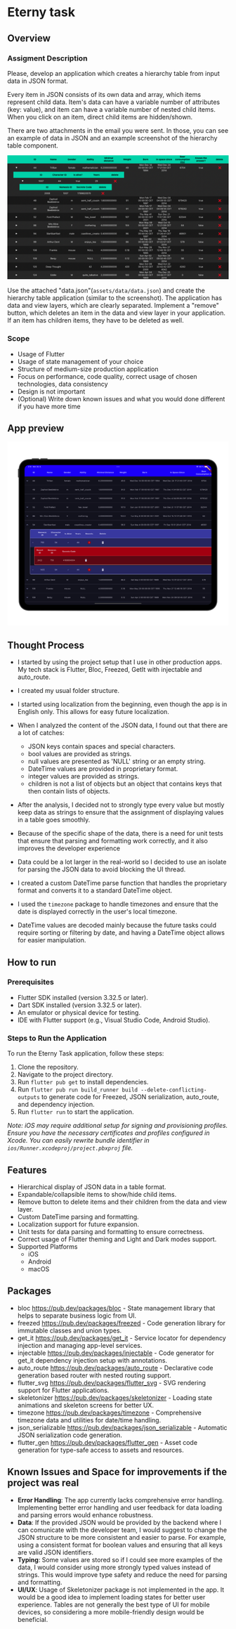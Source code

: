 # Eterny task

## Overview

### Assigment Description

Please, develop an application which creates a hierarchy table from input data in JSON format.

Every item in JSON consists of its own data and array, which items represent child data. Item's data can have a variable number of attributes (key: value), and item can have a variable number of nested child items. When you click on an item, direct child items are hidden/shown.

There are two attachments in the email you were sent. In those, you can see an example of data in JSON and an example screenshot of the hierarchy table component.

![Eterny Task Preview](ui_example.png)

Use the attached "data.json"(`assets/data/data.json`) and create the hierarchy table application (similar to the screenshot). The application has data and view layers, which are clearly separated. Implement a "remove" button, which deletes an item in the data and view layer in your application. If an item has children items, they have to be deleted as well. 

### Scope

- Usage of Flutter
- Usage of state management of your choice
- Structure of medium-size production application
- Focus on performance, code quality, correct usage of chosen technologies, data consistency
- Design is not important
- (Optional) Write down known issues and what you would done different if you have more time

## App preview
![Eterny Task Preview](app_preview.png)

## Thought Process
- I started by using the project setup that I use in other production apps. My tech stack is Flutter, Bloc, Freezed, GetIt with injectable and auto_route.
- I created my usual folder structure.
- I started using localization from the beginning, even though the app is in English only. This allows for easy future localization.
- When I analyzed the content of the JSON data, I found out that there are a lot of catches:
  - JSON keys contain spaces and special characters.
  - bool values are provided as strings.
  - null values are presented as 'NULL' string or an empty string.
  - DateTime values are provided in proprietary format.
  - integer values are provided as strings.
  - children is not a list of objects but an object that contains keys that then contain lists of objects.
- After the analysis, I decided not to strongly type every value but mostly keep data as strings to ensure that the assignment of displaying values in a table goes smoothly.
- Because of the specific shape of the data, there is a need for unit tests that ensure that parsing and formatting work correctly, and it also improves the developer experience
- Data could be a lot larger in the real-world so I decided to use an isolate for parsing the JSON data to avoid blocking the UI thread.

- I created a custom DateTime parse function that handles the proprietary format and converts it to a standard DateTime object.
- I used the `timezone` package to handle timezones and ensure that the date is displayed correctly in the user's local timezone.
- DateTime values are decoded mainly because the future tasks could require sorting or filtering by date, and having a DateTime object allows for easier manipulation.




## How to run

### Prerequisites
- Flutter SDK installed (version 3.32.5 or later).
- Dart SDK installed (version 3.32.5 or later).
- An emulator or physical device for testing.
- IDE with Flutter support (e.g., Visual Studio Code, Android Studio).

### Steps to Run the Application
To run the Eterny Task application, follow these steps:

1. Clone the repository.
2. Navigate to the project directory.
3. Run `flutter pub get` to install dependencies.
4. Run `flutter pub run build_runner build --delete-conflicting-outputs` to generate code for Freezed, JSON serialization, auto_route, and dependency injection.
5. Run `flutter run` to start the application.

*Note: iOS may require additional setup for signing and provisioning profiles. Ensure you have the necessary certificates and profiles configured in Xcode. You can easily rewrite bundle identifier in `ios/Runner.xcodeproj/project.pbxproj` file.*

## Features
- Hierarchical display of JSON data in a table format.
- Expandable/collapsible items to show/hide child items.
- Remove button to delete items and their children from the data and view layer.
- Custom DateTime parsing and formatting.
- Localization support for future expansion.
- Unit tests for data parsing and formatting to ensure correctness.
- Correct usage of Flutter theming and Light and Dark modes support.
- Supported Platforms
  - iOS
  - Android
  - macOS

## Packages
- bloc https://pub.dev/packages/bloc - State management library that helps to separate business logic from UI.
- freezed https://pub.dev/packages/freezed - Code generation library for immutable classes and union types.
- get_it https://pub.dev/packages/get_it - Service locator for dependency injection and managing app-level services.
- injectable https://pub.dev/packages/injectable - Code generator for get_it dependency injection setup with annotations.
- auto_route https://pub.dev/packages/auto_route - Declarative code generation based router with nested routing support.
- flutter_svg https://pub.dev/packages/flutter_svg - SVG rendering support for Flutter applications.
- skeletonizer https://pub.dev/packages/skeletonizer - Loading state animations and skeleton screens for better UX.
- timezone https://pub.dev/packages/timezone - Comprehensive timezone data and utilities for date/time handling.
- json_serializable https://pub.dev/packages/json_serializable - Automatic JSON serialization code generation.
- flutter_gen https://pub.dev/packages/flutter_gen - Asset code generation for type-safe access to assets and resources.

## Known Issues and Space for improvements if the project was real
- **Error Handling**: The app currently lacks comprehensive error handling. Implementing better error handling and user feedback for data loading and parsing errors would enhance robustness.
- **Data**: If the provided JSON would be provided by the backend where I can comunicate with the developer team, I would suggest to change the JSON structure to be more consistent and easier to parse. For example, using a consistent format for boolean values and ensuring that all keys are valid JSON identifiers.
- **Typing**: Some values are stored so if I could see more examples of the data, I would consider using more strongly typed values instead of strings. This would improve type safety and reduce the need for parsing and formatting.
- **UI/UX**: Usage of Skeletonizer package is not implemented in the app. It would be a good idea to implement loading states for better user experience. Tables are not generally the best type of UI for mobile devices, so considering a more mobile-friendly design would be beneficial.